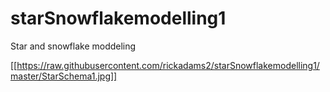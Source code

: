 # starSnowflakemodelling1
Star and snowflake moddeling 


[[https://raw.githubusercontent.com/rickadams2/starSnowflakemodelling1/master/StarSchema1.jpg]]
